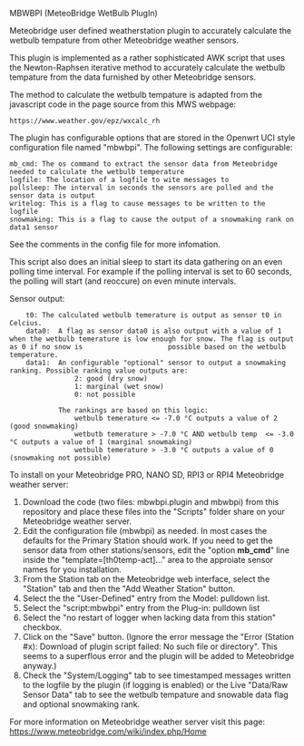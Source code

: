 MBWBPI (MeteoBridge WetBulb PlugIn)

Meteobridge user defined weatherstation plugin to accurately calculate the wetbulb tempature from other Meteobridge weather sensors.

This plugin is implemented as a rather sophisticated AWK script that uses the Newton-Raphsen iterative method to accurately calculate the wetbulb tempature from the data furnished by other Meteobridge sensors.

The method to calculate the wetbulb tempature is adapted from the javascript code in the page source from this MWS webpage:

    https://www.weather.gov/epz/wxcalc_rh

The plugin has configurable options that are stored in the Openwrt UCI style configuration file named "mbwbpi". The following settings are configurable:

    mb_cmd: The os command to extract the sensor data from Meteobridge needed to calculate the wetbulb temperature
    logfile: The location of a logfile to wite messages to
    pollsleep: The interval in seconds the sensors are polled and the sensor data is output
    writelog: This is a flag to cause messages to be written to the logfile
    snowmaking: This is a flag to cause the output of a snowmaking rank on data1 sensor

See the comments in the config file for more infomation.

This script also does an initial sleep to start its data gathering on an even polling time interval. For example if the polling interval is set to 60 seconds, the polling will start (and reoccure) on even minute intervals.

Sensor output:

        t0: The calculated wetbulb temerature is output as sensor t0 in Celcius.
        data0:  A flag as sensor data0 is also output with a value of 1 when the wetbulb temerature is low enough for snow. The flag is output as 0 if no snow is                     possible based on the wetbulb temperature.
        data1:  An configurable "optional" sensor to output a snowmaking ranking. Possible ranking value outputs are:
                    2: good (dry snow)
                    1: marginal (wet snow)
                    0: not possible
                    
                The rankings are based on this logic:
                    wetbulb temerature <= -7.0 °C outputs a value of 2 (good snowmaking)
                    wetbutb temerature > -7.0 °C AND wetbulb temp  <= -3.0 °C outputs a value of 1 (marginal snowmaking)
                    wetbulb temerature > -3.0 °C outputs a value of 0 (snowmaking not possible)

To install on your Meteobridge PRO, NANO SD, RPI3 or RPI4 Meteobridge weather server:

1) Download the code (two files: mbwbpi.plugin and mbwbpi) from this repository and place these files into the "Scripts" folder share on your Meteobridge weather server.
2) Edit the configuration file (mbwbpi) as needed. In most cases the defaults for the Primary Station should work. If you need to get the sensor data from other stations/sensors, edit the "option <b>mb_cmd</b>" line inside the "template=[th0temp-act]..." area to the approiate sensor names for you installation.
3) From the Station tab on the Meteobridge web interface, select the "Station" tab and then the "Add Weather Station" button.
4) Select the the "User-Defined" entry from the Model: pulldown list.
5) Select the "script:mbwbpi" entry from the Plug-in: pulldown list
6) Select the "no restart of logger when lacking data from this station" checkbox.
7) Click on the "Save" button. (Ignore the error message the "Error (Station #x): Download of plugin script failed: No such file or directory". This seems to a superflous error and the plugin will be added to Meteobridge anyway.)
8) Check the "System/Logging" tab to see timestamped messages written to the logfile by the plugin (if logging is enabled) or the Live "Data/Raw Sensor Data" tab to see the wetbulb tempature and snowable data flag and optional snowmaking rank.

For more information on Meteobridge weather server visit this page: https://www.meteobridge.com/wiki/index.php/Home
